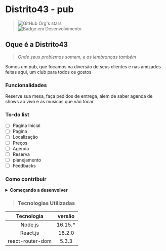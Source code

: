 # Distrito43 - pub
>
> ![GitHub Org's stars](https://img.shields.io/github/stars/Brunobmendes/Distrito43-pub?style=social)
> <br/>
> ![Badge em Desenvolvimento](http://img.shields.io/static/v1?label=STATUS&message=EM%20DESENVOLVIMENTO&color=blueviolet&style=for-the-badge)

## Oque é a Distrito43

>*Onde seus problemas somem, e as lembranças também*

Somos um pub, que focamos na diversão de seus clientes e nas amizades feitas aqui, um club para todos os gostos

### Funcionalidades

Reserve sua mesa, faça pedidos de entrega, alem de saber agenda de shows ao vivo e as musicas que vão tocar

### To-do list

- [ ] Pagina Inicial
- [ ] Pagina
- [ ] Localização
- [ ] Preços
- [ ] Agenda
- [ ] Reserva
- [ ] planejamento
- [ ] Feedbacks

### Como contribuir

<details>
  <summary><b>Começando a desenvolver</b></summary>

1. instale o [node.js 16.15.*](https://nodejs.org/pt-br/download/package-manager/)

2. clone o repositório

- Navegue para sua pasta de preferencia:
  - Exemplo: `cd ~/Documents/projects`
- Clone com o comando:
  - `git clone git@github.com:Brunobmendes/distrito43-pub.git`

3. Instale as dependencias:

- Navegue para a pasta que acabou de clonar:
  - `cd distrito43-pub`
- Instale as dependencias:
  - `npm install`

4. Crie uma branch a partir da `distrito43-release`:

- Mude para a branch de release:
  - `git checkout distrito43-release`
- Crie sua nova branch
  - `git branch [nome do desenvolvedor ou da equipe]-[nome da funcionalidade]`
  - `git checkout [nome da branch criada]`
  
  ou
  - `git checkout -b [nome do desenvolvedor ou da equipe]-[nome da funcionalidade]`

</details>

>### Tecnologias Utilizadas

Tecnologia       | versão
:---------------:|:------:
Node.js          | 16.15.*
React.js         | 18.2.0
react-router-dom | 5.3.3
